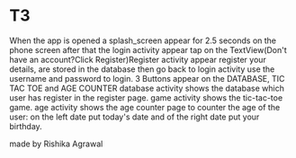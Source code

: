 # T3

When the app is opened a splash_screen appear for 2.5 seconds on the phone screen
after that the login activity appear tap on the TextView(Don't have an account?Click Register)Register activity appear
register your details, are stored in the database then go back to login activity use the username and password to login.
3 Buttons appear on the DATABASE, TIC TAC TOE and AGE COUNTER
database activity shows the database which user has register in the register page.
game activity shows the tic-tac-toe game.
age activity shows the age counter page to counter the age of the user:
on the left date put today's date and of the right date put your birthday.

made by Rishika Agrawal
